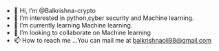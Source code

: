 - 👋 Hi, I’m @Balkrishna-crypto
- 👀 I’m interested in python,cyber security and Machine learning.
- 🌱 I’m currently learning Machine learning.
- 💞️ I’m looking to collaborate on Machine learning
- 📫 How to reach me ...You can mail me at balkrishnaoli98@gmail.com

<!---
Balkrishna-crypto/Balkrishna-crypto is a ✨ special ✨ repository because its `README.md` (this file) appears on your GitHub profile.
You can click the Preview link to take a look at your changes.
--->
